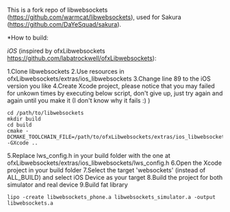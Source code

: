 This is a fork repo of libwebsockets (https://github.com/warmcat/libwebsockets), used for Sakura (https://github.com/DaYeSquad/sakura).

*How to build:

*iOS* (inspired by ofxLibwebsockets https://github.com/labatrockwell/ofxLibwebsockets):

1.Clone libwebsockets
2.Use resources in ofxLibwebsockets/extras/ios_libwebsockets
3.Change line 89 to the iOS version you like
4.Create Xcode project, please notice that you may failed for unkown times by executing below script, don't give up, just try again and again until you make it (I don't know why it fails :) )

```
cd /path/to/libwebsockets
mkdir build
cd build
cmake -DCMAKE_TOOLCHAIN_FILE=/path/to/ofxLibwebsockets/extras/ios_libwebsockets/toolchain/iOS.cmake -GXcode ..
```

5.Replace lws_config.h in your build folder with the one at ofxLibwebsockets/extras/ios_libwebsockets/lws_config.h
6.Open the Xcode project in your build folder
7.Select the target 'websockets' (instead of ALL_BUILD) and select iOS Device as your target
8.Build the project for both simulator and real device
9.Build fat library
```
lipo -create libwebsockets_phone.a libwebsockets_simulator.a -output libwebsockets.a
```

